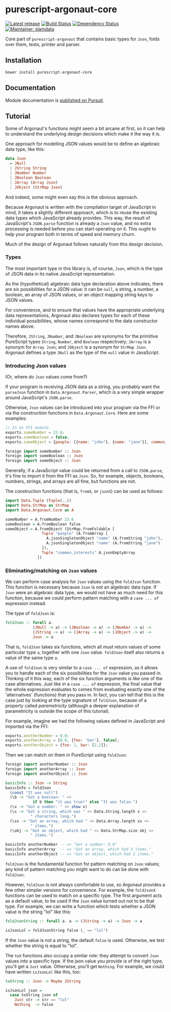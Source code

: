 # purescript-argonaut-core

[![Latest release](http://img.shields.io/bower/v/purescript-argonaut-core.svg)](https://github.com/purescript-contrib/purescript-argonaut-core/releases)
[![Build Status](https://travis-ci.org/purescript-contrib/purescript-argonaut-core.svg?branch=master)](https://travis-ci.org/purescript-contrib/purescript-argonaut-core)
[![Dependency Status](https://www.versioneye.com/user/projects/563a993c1d47d40019000870/badge.svg?style=flat)](https://www.versioneye.com/user/projects/563a993c1d47d40019000870)
[![Maintainer: slamdata](https://img.shields.io/badge/maintainer-slamdata-lightgrey.svg)](http://github.com/slamdata)

Core part of `purescript-argonaut` that contains basic types for `Json`, folds over them, tests, printer and parser.

## Installation

```shell
bower install purescript-argonaut-core
```

## Documentation

Module documentation is [published on Pursuit](http://pursuit.purescript.org/packages/purescript-argonaut-core).

## Tutorial

Some of Argonaut's functions might seem a bit arcane at first, so it can help
to understand the underlying design decisions which make it the way it is.

One approach for modelling JSON values would be to define an algebraic data
type, like this:

```purescript
data Json
  = JNull
  | JString String
  | JNumber Number
  | JBoolean Boolean
  | JArray (Array Json)
  | JObject (StrMap Json)
```

And indeed, some might even say this is the obvious approach.

Because Argonaut is written with the compilation target of JavaScript in mind,
it takes a slightly different approach, which is to reuse the existing data
types which JavaScript already provides. This way, the result of JavaScript's
`JSON.parse` function is already a `Json` value, and no extra processing is
needed before you can start operating on it. This ought to help your program
both in terms of speed and memory churn.

Much of the design of Argonaut follows naturally from this design decision.

### Types

The most important type in this library is, of course, `Json`, which is the
type of JSON data in its native JavaScript representation.

As the (hypothetical) algebraic data type declaration above indicates, there
are six possibilities for a JSON value: it can be `null`, a string, a number, a
boolean, an array of JSON values, or an object mapping string keys to JSON
values.

For convenience, and to ensure that values have the appropriate underlying
data representations, Argonaut also declares types for each of these individual
possibilities, whose names correspond to the data constructor names above.

Therefore, `JString`, `JNumber`, and `JBoolean` are synonyms for the primitive
PureScript types `String`, `Number`, and `Boolean` respectively; `JArray` is a
synonym for `Array Json`; and `JObject` is a synonym for `StrMap Json`.
Argonaut defines a type `JNull` as the type of the `null` value in JavaScript.

### Introducing Json values

(Or, where do `Json` values come from?)

If your program is receiving JSON data as a string, you probably want the
`parseJson` function in `Data.Argonaut.Parser`, which is a very simple wrapper
around JavaScript's `JSON.parse`.

Otherwise, `Json` values can be introduced into your program via the FFI or via
the construction functions in `Data.Argonaut.Core`. Here are some examples:

```javascript
// In an FFI module.
exports.someNumber = 23.6;
exports.someBoolean = false;
exports.someObject = {people: [{name: "john"}, {name: "jane"}], common_interests: []};
```

```purescript
foreign import someNumber :: Json
foreign import someBoolean :: Json
foreign import someObject :: Json
```

Generally, if a JavaScript value could be returned from a call to `JSON.parse`,
it's fine to import it from the FFI as `Json`. So, for example, objects,
booleans, numbers, strings, and arrays are all fine, but functions are not.

The construction functions (that is, `fromX`, or `jsonX`) can be used as
follows:

```purescript
import Data.Tuple (Tuple(..))
import Data.StrMap as StrMap
import Data.Argonaut.Core as A

someNumber = A.fromNumber 23.6
someBoolean = A.fromBoolean false
someObject = A.fromObject (StrMap.fromFoldable [
                Tuple "people" (A.fromArray [
                  A.jsonSingletonObject "name" (A.fromString "john"),
                  A.jsonSingletonObject "name" (A.fromString "jane")
                ]),
                Tuple "common_interests" A.jsonEmptyArray
              ])
```

### Eliminating/matching on `Json` values

We can perform case analysis for `Json` values using the `foldJson` function.
This function is necessary because `Json` is not an algebraic data type. If
`Json` were an algebraic data type, we would not have as much need for this
function, because we could perform pattern matching with a `case ... of`
expression instead.

The type of `foldJson` is:

```purescript
foldJson :: forall a.
            (JNull -> a) -> (JBoolean -> a) -> (JNumber -> a) ->
            (JString -> a) -> (JArray -> a) -> (JObject -> a) ->
            Json -> a
```

That is, `foldJson` takes six functions, which all must return values of some
particular type `a`, together with one `Json` value. `foldJson` itself also
returns a value of the same type `a`.

A use of `foldJson` is very similar to a `case ... of` expression, as it allows
you to handle each of the six possibilities for the `Json` value you passed in.
Thinking of it this way, each of the six function arguments is like one of the
case alternatives. Just like in a `case ... of` expression, the final value
that the whole expression evaluates to comes from evaluating exactly one of the
'alternatives' (functions) that you pass in. In fact, you can tell that this
is the case just by looking at the type signature of `foldJson`, because of a
property called *parametricity* (although a deeper explanation of parametricity
is outside the scope of this tutorial).

For example, imagine we had the following values defined in JavaScript and
imported via the FFI:

```javascript
exports.anotherNumber = 0.0;
exports.anotherArray = [0.0, {foo: 'bar'}, false];
exports.anotherObject = {foo: 1, bar: [2,2]};
```

Then we can match on them in PureScript using `foldJson`:

```purescript
foreign import anotherNumber :: Json
foreign import anotherArray :: Json
foreign import anotherObject :: Json

basicInfo :: Json -> String
basicInfo = foldJson
  (const "It was null")
  (\b -> "Got a boolean: " <>
            if b then "it was true!" else "It was false.")
  (\x -> "Got a number: " <> show x)
  (\s -> "Got a string, which was " <> Data.String.length s <>
           " characters long.")
  (\xs -> "Got an array, which had " <> Data.Array.length xs <>
           " items.")
  (\obj -> "Got an object, which had " <> Data.StrMap.size obj <>
           " items.")
```

```purescript
basicInfo anotherNumber -- => "Got a number: 0.0"
basicInfo anotherArray  -- => "Got an array, which had 3 items."
basicInfo anotherObject -- => "Got an object, which had 2 items."
```

`foldJson` is the fundamental function for pattern matching on `Json` values;
any kind of pattern matching you might want to do can be done with `foldJson`.

However, `foldJson` is not always comfortable to use, so Argonaut provides a
few other simpler versions for convenience. For example, the `foldJsonX`
functions can be used to match on a specific type. The first argument acts as a
default value, to be used if the `Json` value turned out not to be that type.
For example, we can write a function which tests whether a JSON value is the
string "lol" like this:

```purescript
foldJsonString :: forall a. a -> (JString -> a) -> Json -> a

isJsonLol = foldJsonString false (_ == "lol")
```

If the `Json` value is not a string, the default `false` is used. Otherwise,
we test whether the string is equal to "lol".

The `toX` functions also occupy a similar role: they attempt to convert `Json`
values into a specific type. If the json value you provide is of the right
type, you'll get a `Just` value. Otherwise, you'll get `Nothing`. For example,
we could have written `isJsonLol` like this, too:

```purescript
toString :: Json -> Maybe JString

isJsonLol json =
  case toString json of
    Just str -> str == "lol"
    Nothing  -> false
```
